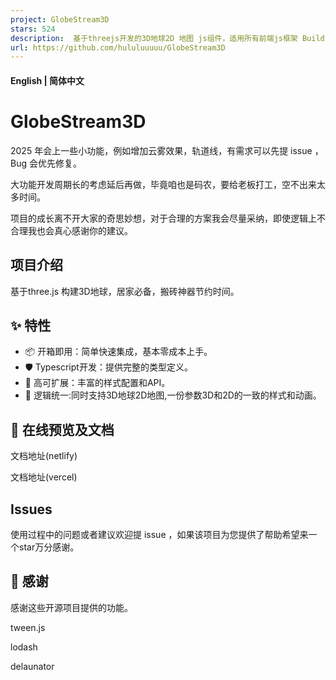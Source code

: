 ```yaml
---
project: GlobeStream3D
stars: 524
description:  基于threejs开发的3D地球2D 地图 js组件，适用所有前端js框架 Building 3D visualization based on three.js, High efficiency component
url: https://github.com/hululuuuuu/GlobeStream3D
---
```


#### English | **简体中文**

GlobeStream3D
=============

2025 年会上一些小功能，例如增加云雾效果，轨道线，有需求可以先提 issue ，Bug 会优先修复。

大功能开发周期长的考虑延后再做，毕竟咱也是码农，要给老板打工，空不出来太多时间。

项目的成长离不开大家的奇思妙想，对于合理的方案我会尽量采纳，即使逻辑上不合理我也会真心感谢你的建议。

项目介绍
----

基于three.js 构建3D地球，居家必备，搬砖神器节约时间。

✨ 特性
----

-   📦 开箱即用：简单快速集成，基本零成本上手。
-   🛡 Typescript开发：提供完整的类型定义。
-   🎨 高可扩展：丰富的样式配置和API。
-   💪 逻辑统一:同时支持3D地球2D地图,一份参数3D和2D的一致的样式和动画。

📄 在线预览及文档
----------

文档地址(netlify)

文档地址(vercel)

Issues
------

使用过程中的问题或者建议欢迎提 issue ，如果该项目为您提供了帮助希望来一个star万分感谢。

🤗 感谢
-----

感谢这些开源项目提供的功能。

tween.js

lodash

delaunator
